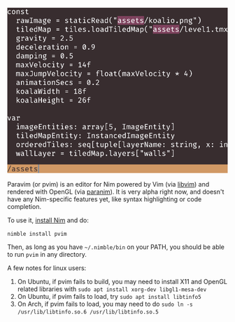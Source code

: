 <p align="center">
  <img src="screenshot.png" width="510" >
</p>

Paravim (or pvim) is an editor for Nim powered by Vim (via [libvim](https://github.com/paranim/libvim)) and rendered with OpenGL (via [paranim](https://github.com/paranim/paranim)). It is very alpha right now, and doesn't have any Nim-specific features yet, like syntax highlighting or code completion.

To use it, [install Nim](https://nim-lang.org/install.html) and do:

```
nimble install pvim
```

Then, as long as you have `~/.nimble/bin` on your PATH, you should be able to run `pvim` in any directory.

A few notes for linux users:

1. On Ubuntu, if pvim fails to build, you may need to install X11 and OpenGL related libraries with `sudo apt install xorg-dev libgl1-mesa-dev`
2. On Ubuntu, if pvim fails to load, try `sudo apt install libtinfo5`
3. On Arch, if pvim fails to load, you may need to do `sudo ln -s /usr/lib/libtinfo.so.6 /usr/lib/libtinfo.so.5`
